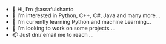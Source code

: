 - 👋 Hi, I’m @asrafulshanto
- 👀 I’m interested in Python, C++, C#, Java and many more...
- 🌱 I’m currently learning Python and machine Learning...
- 💞️ I’m looking to work on some projects ...
- 📫 Just dm/ email me to reach ...

<!---
asrafulshanto/asrafulshanto is a ✨ special ✨ repository because its `README.md` (this file) appears on your GitHub profile.
You can click the Preview link to take a look at your changes.
--->
